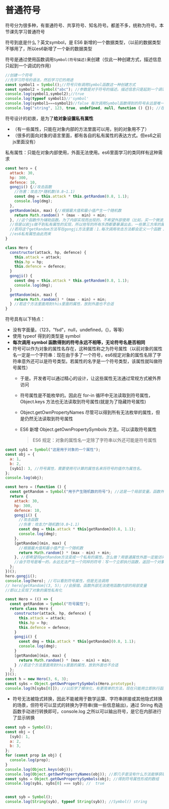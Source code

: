 # 普通符号

符号分为很多种，有普通符号、共享符号、知名符号。都差不多，统称为符号。本节课先学习普通符号

符号到底是什么？英文symbol，是 ES6 新增的一个数据类型，（以前的数据类型不够用了，所以es6新增了一个新的数据类型

符号是通过使用函数调用`Symbol(符号描述)`来创建（仅此一种创建方式，描述信息只起到一个调试的作用）

```js
//创建一个符号
//先学习符号的语法，然后学习它的用途
const symbol1 = Symbol();//符号只有调用Symbol函数这一种创建方式
const symbol2 = Symbol("abc"); //参数是对于符号的描述。描述信息只是起到一个调试的作用（会把描述信息转化为字符串输出）
console.log(symbol1,symbol2);//true
console.log(typeof symbol1)//'symbol' 
console.log(symbol1===symbol2)//false 每次调用Symbol函数得到的符号永远是唯一的
console.log("string", 123, true, undefined, null, function () {}); //在控制台可以看出符号是一种新的数据类型
```

符号设计的初衷，是为了**给对象设置私有属性**
  - （有一些属性，只能在对象内部的方法里面可以用，别的对象用不了）
  - （很多的面向对象的语言里面，都有各自的私有属性的表达方式。但es6之前js里面没有）

私有属性：只能在对象内部使用，外面无法使用。es6里面学习的类同样有这种需求

```js
const hero = {
  attack: 30,
  hp: 300,
  defence: 10,
  gongji() {//攻击函数
    //伤害：攻击力*随机数(0.8~1.1)
    const dmg = this.attack * this.getRandom(0.8, 1.1);
    console.log(dmg);
  },
  getRandom(min, max) {//根据最大值和最小值产生一个随机数
    return Math.random() * (max - min) + min;
  }, //这个函数作为辅助函数。为了内部实现而出现的，不希望外部使用（比如，买一个微波炉，用户使用越方便越好，暴露太多的方法没有意义）
  //但是以前js做不到私有属性的实现，所以他写的所有东西都要暴漏出去，一些第三方库的属性就是在属性名上加上一些标记，不让外面用到
  //若将这个getRandom方法写在gongji方法里面：1.每次调用攻击方法都会定义一个函数 2.英雄里面别的方法想用这个功能却无法共享
  //es6私有属性由此而来
}

class Hero {
  constructor(attack, hp, defence) {
    this.attack = attack;
    this.hp = hp;
    this.defence = defence;
  }
  gongji() {
    const dmg = this.attack * this.getRandom(0.8, 1.1);
    console.log(dmg);
  }
  getRandom(min, max) {
    return Math.random() * (max - min) + min;
  } //若这个方法里面用到this里面的属性，放到外面也不合适
}
```

符号具有以下特点：
- 没有字面量。（123，"fsd"，null，undefined，{}，等等）
- 使用 typeof 得到的类型是 symbol
- **每次调用 symbol 函数得到的符号永远不相等，无论符号名是否相同**
- 符号可以作为对象的属性名存在，这种属性称之为符号属性（以前对象的属性名一定是一个字符串：现在由于多了一个符号，es6规定对象的属性名除了字符串意外还可以是符号类型。若属性的名字是一个符号类型，该属性就叫做符号属性）
  - 于是。开发者可以通过精心的设计，让这些属性无法通过常规方式被外界访问
  - 符号属性是不能枚举的。因此在 for-in 循环中无法读取到符号属性，Object.keys 方法也无法读取到符号属性(就是为了隐藏符号属性)
  - Object.getOwnPropertyNames 尽管可以得到所有无法枚举的属性，但是仍然无法读取到符号属性
  - ES6 新增 Object.getOwnPropertySymbols 方法，可以读取符号属性

    > ES6 规定：对象的属性名一定除了字符串以外还可能是符号属性

```js
const syb1 = Symbol("这是用于对象的一个属性");
const obj = {
  a: 1,
  b: 2,
  [syb1]: 3, //符号属性，需要使用可计算的属性名来将符号的值作为属性名。
};
console.log(obj);

const hero = (function () {
  const getRandom = Symbol("用于产生随机数的符号"); //这是一个局部变量。函数外无法使用
  return {
    attack: 30,
    hp: 300,
    defence: 10,
    gongji() {
      //攻击函数
      //伤害：攻击力*随机数(0.8~1.1)
      const dmg = this.attack * this[getRandom](0.8, 1.1);
      console.log(dmg);
    },
    [getRandom](min, max) {
      //根据最大值和最小值产生一个随机数
      return Math.random() * (max - min) + min;
    }, //即希望将getRandom方法变成一个私有的属性。怎么做？用普通属性外面一定能访问
    //由于符号是唯一的，永远无法产生一个同样的符号：写一个立即执行函数，返回一个对象
  };
})();
hero.gongji();
console.log(hero); //可以看到符号属性，但是无法调用
// hero[getRandom](3, 5); //会报错。函数外部无法使用函数内部的局部变量
//即以上实现了对象的属性私有化

const Hero = (() => {
  const getRandom = Symbol("符号属性");
  return class Hero {
    constructor(attack, hp, defence) {
      this.attack = attack;
      this.hp = hp;
      this.defence = defence;
    }
    gongji() {
      const dmg = this.attack * this[getRandom](0.8, 1.1);
      console.log(dmg);
    }
    [getRandom](min, max) {
      return Math.random() * (max - min) + min;
    } //若这个方法里面用到this里面的属性，放到外面也不合适
  };
})();
const h = new Hero(3, 6, 3);
const sybs = Object.getOwnPropertySymbols(Hero.prototype);
console.log(h[sybs[0]]); //以后学了模块化，有更简单的方法，现在只能用立即执行函数将其包裹在里面形成局部变量
```

- 符号无法被隐式转换，因此不能被用于数学运算、字符串拼接或其他隐式转换的场景，但符号可以显式的转换为字符串(做一些信息输出)，通过 String 构造函数手动进行转换即可，console.log 之所以可以输出符号，是它在内部进行了显示转换

```js
const syb = Symbol();
const obj = {
  [syb]: 1,
  a: 2,
  b: 3,
};
for (const prop in obj) {
  console.log(prop);
}
console.log(Object.keys(obj));
console.log(Object.getOwnPropertyNames(obj)); //即几乎是没有什么方法能够获取到符号属性的
const sybs = Object.getOwnPropertySymbols(obj); //得到符号属性形成的数组
console.log(sybs, sybs[0] === syb); //  true


const syb = Symbol();
console.log(String(syb), typeof String(syb)); //Symbol() string
```
